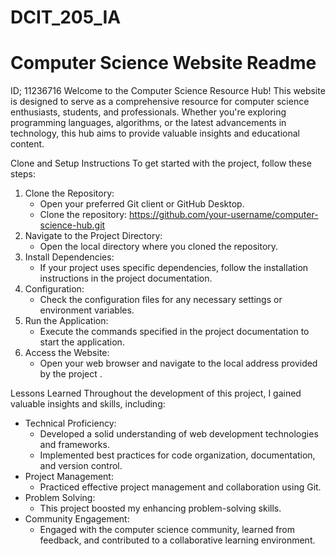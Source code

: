 # DCIT_205_IA
# Computer Science Website Readme
ID; 11236716
Welcome to the Computer Science Resource Hub! This website is designed to serve as a comprehensive resource for computer science enthusiasts, students, and professionals. Whether you're exploring programming languages, algorithms, or the latest advancements in technology, this hub aims to provide valuable insights and educational content.

 Clone and Setup Instructions
To get started with the project, follow these steps:
1. Clone the Repository:
   - Open your preferred Git client or GitHub Desktop.
   - Clone the repository: https://github.com/your-username/computer-science-hub.git
2. Navigate to the Project Directory:
   - Open the local directory where you cloned the repository.
3. Install Dependencies:
   - If your project uses specific dependencies, follow the installation instructions in the project documentation.
4. Configuration:
   - Check the configuration files for any necessary settings or environment variables.
5. Run the Application:
   - Execute the commands specified in the project documentation to start the application.
6. Access the Website:
   - Open your web browser and navigate to the local address provided by the project .

Lessons Learned
Throughout the development of this project, I gained valuable insights and skills, including:

- Technical Proficiency:
  - Developed a solid understanding of web development technologies and frameworks.
  - Implemented best practices for code organization, documentation, and version control.
- Project Management:
  - Practiced effective project management and collaboration using Git.
- Problem Solving:
  - This project boosted my enhancing problem-solving skills.
- Community Engagement:
  - Engaged with the computer science community, learned from feedback, and contributed to a collaborative learning environment.
